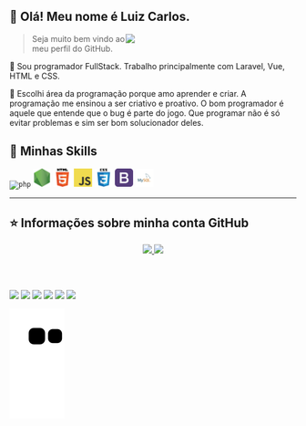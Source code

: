 ## 💜 Olá! Meu nome é <strong>Luiz Carlos.</strong>

<img align="right" width="300" src="https://www.cloudways.com/wp-content/uploads/2018/09/best-php-hosting.png" />

> Seja muito bem vindo ao meu perfil do GitHub.

🔭 Sou programador FullStack. Trabalho principalmente com Laravel, Vue, HTML e CSS.

💬 Escolhi área da programação porque amo aprender e criar. A programação me ensinou a ser criativo e proativo. O bom programador é aquele que entende que o bug é parte do jogo. Que programar não é só evitar problemas e sim ser bom solucionador deles.


## 🚀 Minhas Skills

<!-- <code><img height="32" src="https://cdn.iconscout.com/icon/free/png-512/c-programming-569564.png" alt="c"/></code> -->
<code><img height="36" src="https://icons.iconarchive.com/icons/papirus-team/papirus-apps/256/github-bartzaalberg-php-tester-icon.png" alt="php"/></code>
<code><img height="32" src="https://raw.githubusercontent.com/github/explore/80688e429a7d4ef2fca1e82350fe8e3517d3494d/topics/nodejs/nodejs.png" alt="Nodejs"/></code>
<code><img height="32" src="https://raw.githubusercontent.com/github/explore/80688e429a7d4ef2fca1e82350fe8e3517d3494d/topics/html/html.png" alt="HTML5"/></code>
<code><img height="32" src="https://raw.githubusercontent.com/github/explore/80688e429a7d4ef2fca1e82350fe8e3517d3494d/topics/javascript/javascript.png" alt="Javascript"/></code>
<code><img height="32" src="https://raw.githubusercontent.com/github/explore/80688e429a7d4ef2fca1e82350fe8e3517d3494d/topics/css/css.png" alt="CSS"/></code>
<code><img height="32" src="https://raw.githubusercontent.com/github/explore/80688e429a7d4ef2fca1e82350fe8e3517d3494d/topics/bootstrap/bootstrap.png" alt="Bootstrap"/></code>
<code><img height="32" src="https://raw.githubusercontent.com/github/explore/80688e429a7d4ef2fca1e82350fe8e3517d3494d/topics/mysql/mysql.png" alt="MySQL"/></code>


---

## ⭐ Informações sobre minha conta GitHub
    
<div align='center'>
    <a href="https://github.com/luizcarlosgt">
    <img height="180em" src="https://github-readme-stats.vercel.app/api?username=luizcarlosgt&show_icons=true&theme=dracula" />
    </a>
    <a href="https://github.com/luizcarlosgt">
    <img height="180em" src="https://github-readme-stats.vercel.app/api/top-langs/?username=luizcarlosgt&theme=dracula&hide_langs_below=1&layout=compact" />
    </a>
</div>

[website]: http://devplay.ga/
[twitter]: https://twitter.com/SEUTWITTER
[youtube]: https://www.youtube.com/user/SEUYOUTUBE/
[instagram]: https://www.instagram.com/devplaybr/
[linkedin]: https://www.linkedin.com/in/luiz-carlos-820b9b217/
<br>

  ##
 
<div> 

  <a href="https://www.youtube.com/channel/UC_-uuuZbY0AAt9CViNzvc-Q" target="_blank"><img src="https://img.shields.io/badge/YouTube-FF0000?style=for-the-badge&logo=youtube&logoColor=white" target="_blank"></a>
    <a href="https://www.instagram.com/devplaybr/" target="_blank"><img src="https://img.shields.io/badge/-Instagram-%23E4405F?style=for-the-badge&logo=instagram&logoColor=white" target="_blank"></a>
    <a href="https://discord.gg/VHcmPZsR" target="_blank"><img src="https://img.shields.io/badge/Discord-7289DA?style=for-the-badge&logo=discord&logoColor=white" target="_blank"></a> 
        <a href="https://devplay.ga/" target="_blank"><img src="https://img.shields.io/badge/BLOG%20DEVPLAY-green?style=for-the-badge&logo=blogger&logoColor=white" target="_blank"></a> 
    <a href = "mailto:luizcarlosgt2014@gmail.com"><img src="https://img.shields.io/badge/-Gmail-orange?style=for-the-badge&logo=gmail&logoColor=white" target="_blank"></a>
    <a href="https://www.linkedin.com/in/luiz-carlos-profile/" target="_blank"><img src="https://img.shields.io/badge/-LinkedIn-%230077B5?style=for-the-badge&logo=linkedin&logoColor=white" target="_blank"></a> 


 
  ![Snake animation](https://github.com/rafaballerini/rafaballerini/blob/output/github-contribution-grid-snake.svg)
 
</div>
